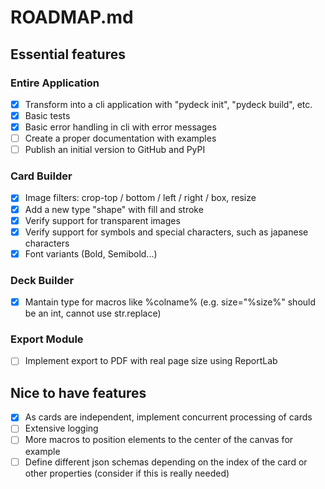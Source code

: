 # ROADMAP.md

## Essential features

### Entire Application
- [x] Transform into a cli application with "pydeck init", "pydeck build", etc.
- [x] Basic tests
- [x] Basic error handling in cli with error messages
- [ ] Create a proper documentation with examples
- [ ] Publish an initial version to GitHub and PyPI

### Card Builder
- [x] Image filters: crop-top / bottom / left / right / box, resize
- [x] Add a new type "shape" with fill and stroke
- [x] Verify support for transparent images
- [x] Verify support for symbols and special characters, such as japanese characters
- [x] Font variants (Bold, Semibold...)

### Deck Builder
- [x] Mantain type for macros like %colname% (e.g. size="%size%" should be an int, cannot use str.replace)

### Export Module
- [ ] Implement export to PDF with real page size using ReportLab

## Nice to have features
- [x] As cards are independent, implement concurrent processing of cards
- [ ] Extensive logging
- [ ] More macros to position elements to the center of the canvas for example
- [ ] Define different json schemas depending on the index of the card or other properties (consider if this is really needed)
